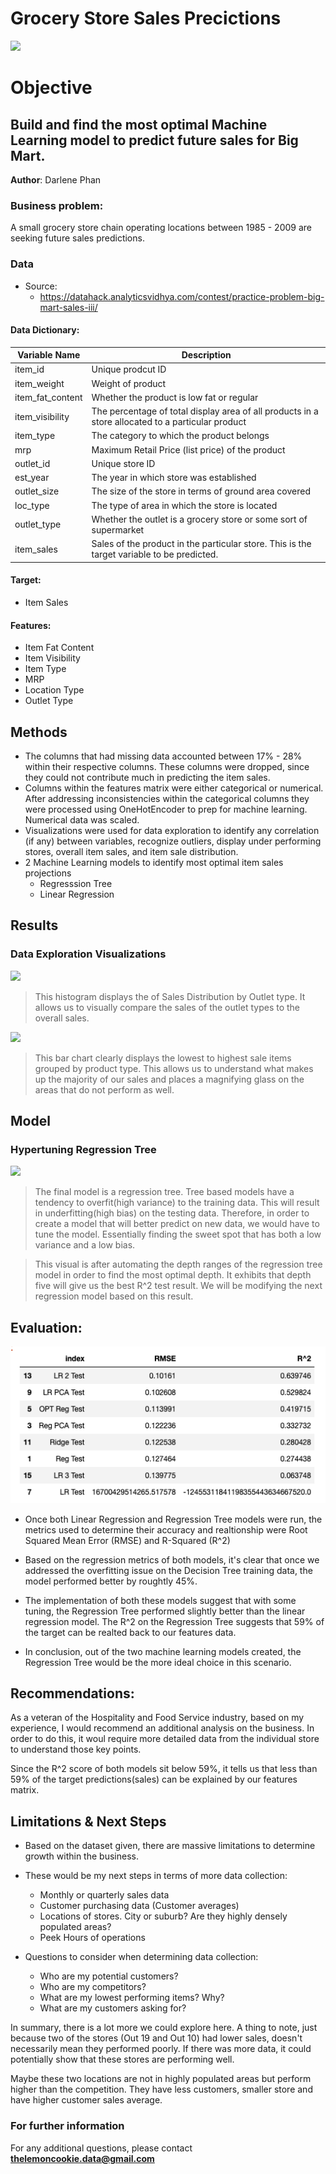 # Grocery Store Sales Precictions

<img src="images/sales_pred_image.png">

# Objective
## Build and find the most optimal Machine Learning model to predict future sales for Big Mart.

**Author**: 
Darlene Phan

### Business problem:

A small grocery store chain operating locations between 1985 - 2009 are seeking future sales predictions.

### Data
- Source: 
    - https://datahack.analyticsvidhya.com/contest/practice-problem-big-mart-sales-iii/
#### Data Dictionary:
| Variable Name      | Description                                                                                       |
| ------------------ | ------------------------------------------------------------------------------------------------- |
| item_id            | Unique prodcut ID                                                                                 |
| item_weight        | Weight of product                                                                                 |
| item_fat_content   | Whether the product is low fat or regular                                                         |
| item_visibility    | The percentage of total display area of all products in a store allocated to a particular product |
| item_type          | The category to which the product belongs                                                         |
| mrp                | Maximum Retail Price (list price) of the product                                                  |
| outlet_id          | Unique store ID                                                                                   |
| est_year           | The year in which store was established                                                           |
| outlet_size        | The size of the store in terms of ground area covered                                             |
| loc_type           | The type of area in which the store is located                                                    |
| outlet_type        | Whether the outlet is a grocery store or some sort of supermarket                                 |
| item_sales         | Sales of the product in the particular store. This is the target variable to be predicted.        |

#### **Target:**
- Item Sales    
#### **Features:**
   - Item Fat Content
   - Item Visibility
   - Item Type
   - MRP
   - Location Type
   - Outlet Type

## Methods
- The columns that had missing data accounted between 17% - 28% within their respective columns. These columns were dropped, since they could not contribute much in predicting the item sales. 
- Columns within the features matrix were either categorical or numerical. After addressing inconsistencies within the categorical columns they were processed using OneHotEncoder to prep for machine learning. Numerical data was scaled. 
- Visualizations were used for data exploration to identify any correlation (if any) between variables, recognize outliers, display under performing stores, overall item sales, and item sale distribution. 
- 2 Machine Learning models to identify most optimal item sales projections
    -   Regresssion Tree
    -   Linear Regression
## Results

### Data Exploration Visualizations
<img src="images/outlet_type_hist.png">




> This histogram displays the of Sales Distribution by Outlet type. It allows us to visually compare the sales of the outlet types to the overall sales. 


<img src="images/item_sales_product_type.png">



> This bar chart clearly displays the lowest to highest sale items grouped by product type. This allows us to understand what makes up the majority of our sales and places a magnifying glass on the areas that do not perform as well. 


## Model

### Hypertuning Regression Tree
<img src="images/regression_tree.png">



> The final model is a regression tree. Tree based models have a tendency to overfit(high variance) to the training data. This will result in underfitting(high bias) on the testing data. Therefore, in order to create a model that will better predict on new data, we would have to tune the model. Essentially finding the sweet spot that has both a low variance and a low bias. 

> This visual is after automating the depth ranges of the regression tree model in order to find the most optimal depth. It exhibits that depth five will give us the best R^2 test result. We will be modifying the next regression model based on this result. 

## Evaluation:
<img src="images/metrics.png">

-   Once both Linear Regression and Regression Tree models were run, the metrics used to determine their accuracy and realtionship were Root Squared Mean Error (RMSE) and R-Squared (R^2)

-   Based on the regression metrics of both models, it's clear that once we addressed the overfitting issue on the Decision Tree training data, the model performed better by roughtly 45%.

-   The implementation of both these models suggest that with some tuning, the Regression Tree performed slightly better than the linear regression model. The R^2 on the Regression Tree suggests that 59% of the target can be realted back to our features data.

-   In conclusion, out of the two machine learning models created, the Regression Tree would be the more ideal choice in this scenario.

## Recommendations:

As a veteran of the Hospitality and Food Service industry, based on my experience, I would recommend an additional analysis on the business. In order to do this, it woul require more detailed data from the individual store to understand those key points. 

Since the R^2 score of both models sit below 59%, it tells us that less than 59% of the target predictions(sales) can be explained by our features matrix. 

## Limitations & Next Steps

-   Based on the dataset given, there are massive limitations to determine growth within the business. 
- These would be my next steps in terms of more data collection:
    -   Monthly or quarterly sales data
    -   Customer purchasing data (Customer averages)
    -   Locations of stores. City or suburb? Are they highly densely populated areas?
    -   Peek Hours of operations
    
-   Questions to consider when determining data collection:
    -   Who are my potential customers?
    -   Who are my competitors?       
    -   What are my lowest performing items? Why?
    -   What are my customers asking for?

In summary, there is a lot more we could explore here. A thing to note, just because two of the stores (Out 19 and Out 10) had lower sales, doesn't necessarily mean they performed poorly. If there was more data, it could potentially show that these stores are performing well. 

Maybe these two locations are not in highly populated areas but perform higher than the competition. They have less customers, smaller store and have higher customer sales average. 


### For further information


For any additional questions, please contact **thelemoncookie.data@gmail.com**
